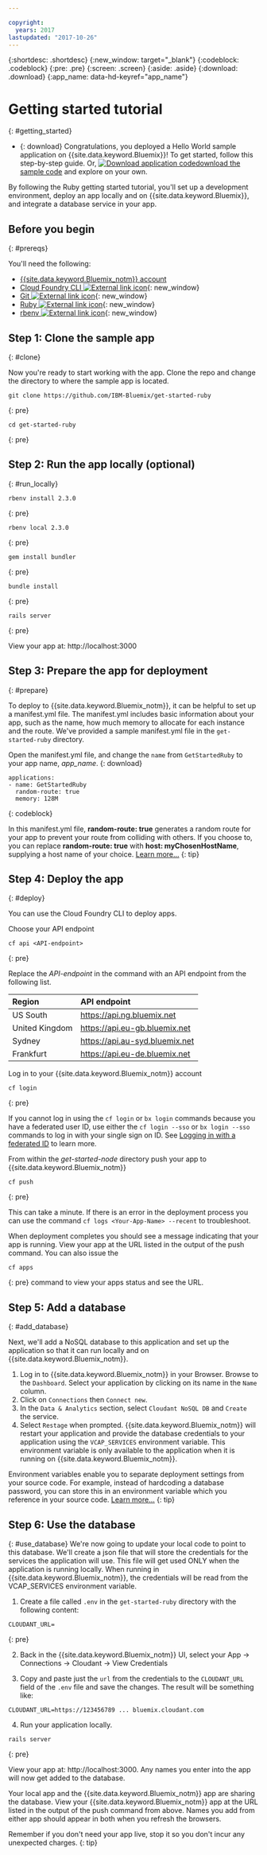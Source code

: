 ```yaml
---

copyright:
  years: 2017
lastupdated: "2017-10-26"
---
```


{:shortdesc: .shortdesc}
{:new_window: target="_blank"}
{:codeblock: .codeblock}
{:pre: .pre}
{:screen: .screen}
{:aside: .aside}
{:download: .download}
{:app_name: data-hd-keyref="app_name"}

# Getting started tutorial
{: #getting_started}

* {: download} Congratulations, you deployed a Hello World sample application on {{site.data.keyword.Bluemix}}!  To get started, follow this step-by-step guide. Or, <a class="xref" href="http://bluemix.net" target="_blank" title="(Download sample code)"><img class="hidden" src="../../images/btn_starter-code.svg" alt="Download application code" />download the sample code</a> and explore on your own.

By following the Ruby getting started tutorial, you'll set up a development environment, deploy an app locally and on {{site.data.keyword.Bluemix}}, and integrate a database service in your app.

## Before you begin
{: #prereqs}

You'll need the following:
* [{{site.data.keyword.Bluemix_notm}} account](https://console.ng.bluemix.net/registration/)
* [Cloud Foundry CLI ![External link icon](../../icons/launch-glyph.svg "External link icon")](https://github.com/cloudfoundry/cli#downloads){: new_window}
* [Git ![External link icon](../../icons/launch-glyph.svg "External link icon")](https://git-scm.com/downloads){: new_window}
* [Ruby ![External link icon](../../icons/launch-glyph.svg "External link icon")](https://www.ruby-lang.org/en/downloads/){: new_window}
* [rbenv ![External link icon](../../icons/launch-glyph.svg "External link icon")](https://github.com/rbenv/rbenv#installation){: new_window}

## Step 1: Clone the sample app
{: #clone}

Now you're ready to start working with the app. Clone the repo and change the directory to where the sample app is located.
  ```
git clone https://github.com/IBM-Bluemix/get-started-ruby
  ```
  {: pre}
  ```
cd get-started-ruby
  ```
  {: pre}


## Step 2: Run the app locally (optional)
{: #run_locally}


  ```
rbenv install 2.3.0
  ```
  {: pre}

  ```
rbenv local 2.3.0
  ```
  {: pre}

  ```
gem install bundler
  ```
  {: pre}

  ```
bundle install
  ```
  {: pre}

  ```
rails server
  ```
  {: pre}

  View your app at: http://localhost:3000

## Step 3: Prepare the app for deployment
{: #prepare}

To deploy to {{site.data.keyword.Bluemix_notm}}, it can be helpful to set up a manifest.yml file. The manifest.yml includes basic information about your app, such as the name, how much memory to allocate for each instance and the route. We've provided a sample manifest.yml file in the `get-started-ruby` directory.

Open the manifest.yml file, and change the `name` from `GetStartedRuby` to your app name, <var class="keyword varname" data-hd-keyref="app_name">app_name</var>.
{: download}

  ```
  applications:
  - name: GetStartedRuby
    random-route: true
    memory: 128M
  ```
  {: codeblock}

In this manifest.yml file, **random-route: true** generates a random route for your app to prevent your route from colliding with others.  If you choose to, you can replace **random-route: true** with **host: myChosenHostName**, supplying a host name of your choice. [Learn more...](/docs/manageapps/depapps.html#appmanifest)
{: tip}

## Step 4: Deploy the app
{: #deploy}

You can use the Cloud Foundry CLI to deploy apps.

Choose your API endpoint
   ```
cf api <API-endpoint>
   ```
   {: pre}

Replace the *API-endpoint* in the command with an API endpoint from the following list.

|Region          |API endpoint                             |
|:---------------|:-------------------------------|
| US South       |https://api.ng.bluemix.net     |
| United Kingdom | https://api.eu-gb.bluemix.net  |
| Sydney         | https://api.au-syd.bluemix.net |
| Frankfurt     | https://api.eu-de.bluemix.net |

Log in to your {{site.data.keyword.Bluemix_notm}} account

  ```
cf login
  ```
  {: pre}

If you cannot log in using the `cf login` or `bx login` commands because you have a federated user ID, use either the `cf login --sso` or `bx login --sso` commands to log in with your single sign on ID. See [Logging in with a federated ID](https://console.bluemix.net/docs/cli/login_federated_id.html#federated_id) to learn more.

From within the *get-started-node* directory push your app to {{site.data.keyword.Bluemix_notm}}
  ```
cf push
  ```
  {: pre}

This can take a minute. If there is an error in the deployment process you can use the command `cf logs <Your-App-Name> --recent` to troubleshoot.

When deployment completes you should see a message indicating that your app is running.  View your app at the URL listed in the output of the push command.  You can also issue the
  ```
cf apps
  ```
  {: pre}
  command to view your apps status and see the URL.

## Step 5: Add a database
{: #add_database}

Next, we'll add a NoSQL database to this application and set up the application so that it can run locally and on {{site.data.keyword.Bluemix_notm}}.

1. Log in to {{site.data.keyword.Bluemix_notm}} in your Browser. Browse to the `Dashboard`. Select your application by clicking on its name in the `Name` column.
2. Click on `Connections` then `Connect new`.
3. In the `Data & Analytics` section, select `Cloudant NoSQL DB` and `Create` the service.
4. Select `Restage` when prompted. {{site.data.keyword.Bluemix_notm}} will restart your application and provide the database credentials to your application using the `VCAP_SERVICES` environment variable. This environment variable is only available to the application when it is running on {{site.data.keyword.Bluemix_notm}}.

Environment variables enable you to separate deployment settings from your source code. For example, instead of hardcoding a database password, you can store this in an environment variable which you reference in your source code. [Learn more...](/docs/manageapps/depapps.html#app_env)
{: tip}

## Step 6: Use the database
{: #use_database}
We're now going to update your local code to point to this database. We'll create a json file that will store the credentials for the services the application will use. This file will get used ONLY when the application is running locally. When running in {{site.data.keyword.Bluemix_notm}}, the credentials will be read from the VCAP_SERVICES environment variable.

1. Create a file called `.env` in the `get-started-ruby` directory with the following content:
  ```
  CLOUDANT_URL=
  ```
  {: pre}

2. Back in the {{site.data.keyword.Bluemix_notm}} UI, select your App -> Connections -> Cloudant -> View Credentials

3. Copy and paste just the `url` from the credentials to the `CLOUDANT_URL` field of the `.env` file and save the changes.  The result will be something like:
  ```
  CLOUDANT_URL=https://123456789 ... bluemix.cloudant.com
  ```

4. Run your application locally.
  ```
rails server
  ```
  {: pre}

  View your app at: http://localhost:3000. Any names you enter into the app will now get added to the database.

  Your local app and  the {{site.data.keyword.Bluemix_notm}} app are sharing the database.  View your {{site.data.keyword.Bluemix_notm}} app at the URL listed in the output of the push command from above.  Names you add from either app should appear in both when you refresh the browsers.


Remember if you don't need your app live, stop it so you don't incur any unexpected charges.
{: tip}
